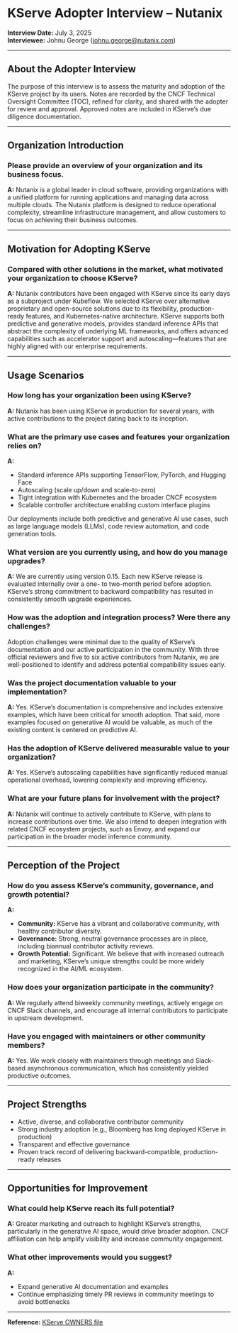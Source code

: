 # KServe Adopter Interview – Nutanix

**Interview Date:** July 3, 2025  
**Interviewee:** Johnu George (johnu.george@nutanix.com)  

---

## About the Adopter Interview

The purpose of this interview is to assess the maturity and adoption of the KServe project by its users. Notes are recorded by the CNCF Technical Oversight Committee (TOC), refined for clarity, and shared with the adopter for review and approval. Approved notes are included in KServe’s due diligence documentation.

---

## Organization Introduction

### Please provide an overview of your organization and its business focus.  

**A:** Nutanix is a global leader in cloud software, providing organizations with a unified platform for running applications and managing data across multiple clouds. The Nutanix platform is designed to reduce operational complexity, streamline infrastructure management, and allow customers to focus on achieving their business outcomes.

---

## Motivation for Adopting KServe

### Compared with other solutions in the market, what motivated your organization to choose KServe?  

**A:** Nutanix contributors have been engaged with KServe since its early days as a subproject under Kubeflow. We selected KServe over alternative proprietary and open-source solutions due to its flexibility, production-ready features, and Kubernetes-native architecture. KServe supports both predictive and generative models, provides standard inference APIs that abstract the complexity of underlying ML frameworks, and offers advanced capabilities such as accelerator support and autoscaling—features that are highly aligned with our enterprise requirements.

---

## Usage Scenarios

### How long has your organization been using KServe?  

**A:** Nutanix has been using KServe in production for several years, with active contributions to the project dating back to its inception.

### What are the primary use cases and features your organization relies on?  

**A:**  
- Standard inference APIs supporting TensorFlow, PyTorch, and Hugging Face  
- Autoscaling (scale up/down and scale-to-zero)  
- Tight integration with Kubernetes and the broader CNCF ecosystem  
- Scalable controller architecture enabling custom interface plugins  

Our deployments include both predictive and generative AI use cases, such as large language models (LLMs), code review automation, and code generation tools.

### What version are you currently using, and how do you manage upgrades?  

**A:** We are currently using version 0.15. Each new KServe release is evaluated internally over a one- to two-month period before adoption. KServe’s strong commitment to backward compatibility has resulted in consistently smooth upgrade experiences.

### How was the adoption and integration process? Were there any challenges?  

Adoption challenges were minimal due to the quality of KServe’s documentation and our active participation in the community. With three official reviewers and five to six active contributors from Nutanix, we are well-positioned to identify and address potential compatibility issues early.

### Was the project documentation valuable to your implementation?  

**A:** Yes. KServe’s documentation is comprehensive and includes extensive examples, which have been critical for smooth adoption. That said, more examples focused on generative AI would be valuable, as much of the existing content is centered on predictive AI.

### Has the adoption of KServe delivered measurable value to your organization?  

**A:** Yes. KServe’s autoscaling capabilities have significantly reduced manual operational overhead, lowering complexity and improving efficiency.

### What are your future plans for involvement with the project?  

**A:** Nutanix will continue to actively contribute to KServe, with plans to increase contributions over time. We also intend to deepen integration with related CNCF ecosystem projects, such as Envoy, and expand our participation in the broader model inference community.

---

## Perception of the Project

### How do you assess KServe’s community, governance, and growth potential?  

**A:**  
- **Community:** KServe has a vibrant and collaborative community, with healthy contributor diversity.  
- **Governance:** Strong, neutral governance processes are in place, including biannual contributor activity reviews.  
- **Growth Potential:** Significant. We believe that with increased outreach and marketing, KServe’s unique strengths could be more widely recognized in the AI/ML ecosystem.

### How does your organization participate in the community?  

**A:** We regularly attend biweekly community meetings, actively engage on CNCF Slack channels, and encourage all internal contributors to participate in upstream development.

### Have you engaged with maintainers or other community members?  

**A:** Yes. We work closely with maintainers through meetings and Slack-based asynchronous communication, which has consistently yielded productive outcomes.

---

## Project Strengths

- Active, diverse, and collaborative contributor community  
- Strong industry adoption (e.g., Bloomberg has long deployed KServe in production)  
- Transparent and effective governance  
- Proven track record of delivering backward-compatible, production-ready releases  

---

## Opportunities for Improvement

### What could help KServe reach its full potential?  

**A:** Greater marketing and outreach to highlight KServe’s strengths, particularly in the generative AI space, would drive broader adoption. CNCF affiliation can help amplify visibility and increase community engagement.

### What other improvements would you suggest?  

**A:**  
- Expand generative AI documentation and examples  
- Continue emphasizing timely PR reviews in community meetings to avoid bottlenecks  

---

**Reference:** [KServe OWNERS file](https://github.com/kserve/kserve/blob/master/OWNERS)

